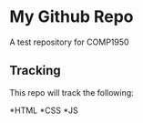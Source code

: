 # My Github Repo

A test repository for COMP1950

## Tracking

This repo will track the following:

*HTML
*CSS
*JS
